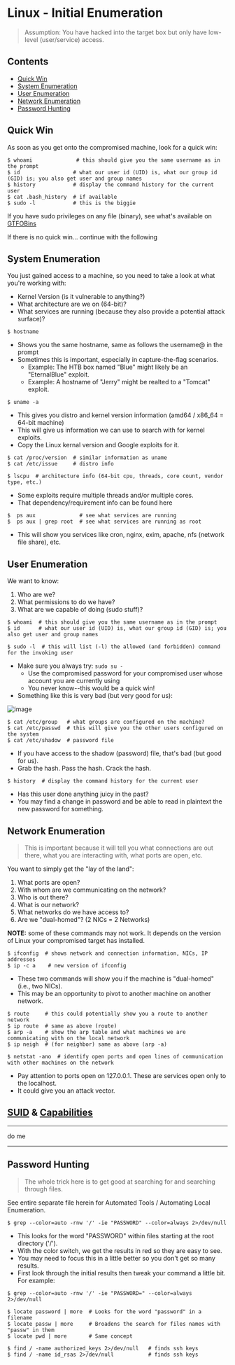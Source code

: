 # Linux - Initial Enumeration
> Assumption: You have hacked into the target box but only have low-level (user/service) access.

## Contents
- [Quick Win](#quick-win)
- [System Enumeration](#system-enumeration)
- [User Enumeration](#user-enumeration)
- [Network Enumeration](#network-enumeration)
- [Password Hunting](#password-hunting)

## Quick Win

As soon as you get onto the compromised machine, look for a quick win: 
```
$ whoami              # this should give you the same username as in the prompt
$ id                 # what our user id (UID) is, what our group id (GID) is; you also get user and group names
$ history            # display the command history for the current user
$ cat .bash_history  # if available
$ sudo -l            # this is the biggie 
```

If you have sudo privileges on any file (binary), see what's available on [GTFOBins](https://gtfobins.github.io/)

If there is no quick win... continue with the following

## System Enumeration

You just gained access to a machine, so you need to take a look at what you're working with: 
- Kernel Version (is it vulnerable to anything?)
- What architecture are we on (64-bit)?
- What services are running (because they also provide a potential attack surface)?

```
$ hostname
```
- Shows you the same hostname, same as follows the username@ in the prompt
- Sometimes this is important, especially in capture-the-flag scenarios.
  - Example: The HTB box named "Blue" might likely be an "EternalBlue" exploit. 
  - Example: A hostname of "Jerry" might be realted to a "Tomcat" exploit. 

```
$ uname -a
```
- This gives you distro and kernel version information (amd64 / x86_64 = 64-bit machine)
- This will give us information we can use to search with for kernel exploits. 
- Copy the Linux kernal version and Google exploits for it.

```
$ cat /proc/version  # similar information as uname
$ cat /etc/issue     # distro info
```

```
$ lscpu  # architecture info (64-bit cpu, threads, core count, vendor type, etc.)
```
- Some exploits require multiple threads and/or multiple cores.
- That dependency/requirement info can be found here

```
$  ps aux              # see what services are running
$  ps aux | grep root  # see what services are running as root
```
- This will show you services like cron, nginx, exim, apache, nfs (network file share), etc. 

## User Enumeration

We want to know: 
1. Who are we?
2. What permissions to do we have?
3. What are we capable of doing (sudo stuff)?

```
$ whoami  # this should give you the same username as in the prompt
$ id      # what our user id (UID) is, what our group id (GID) is; you also get user and group names
```

```
$ sudo -l  # this will list (-l) the allowed (and forbidden) command for the invoking user
```
- Make sure you always try: `sudo su -`
  - Use the compromised password for your compromised user whose account you are currently using
  - You never know--this would be a quick win!
- Something like this is very bad (but very good for us):

![image](https://github.com/user-attachments/assets/4de8362b-4878-430c-aa9e-87a3e19c8eaf)

```
$ cat /etc/group   # what groups are configured on the machine?
$ cat /etc/passwd  # this will give you the other users configured on the system
$ cat /etc/shadow  # password file
```
- If you have access to the shadow (password) file, that's bad (but good for us). 
- Grab the hash. Pass the hash. Crack the hash.

```
$ history  # display the command history for the current user
```
- Has this user done anything juicy in the past? 
- You may find a change in password and be able to read in plaintext the new password for something.

## Network Enumeration
> This is important because it will tell you what connections are out there, what you are interacting with, what ports are open, etc.

You want to simply get the "lay of the land": 
1. What ports are open?
2. With whom are we communicating on the network?
3. Who is out there?
4. What is our network?
5. What networks do we have access to?
6. Are we "dual-homed"? (2 NICs = 2 Networks)

**NOTE:** some of these commands may not work. It depends on the version of Linux your compromised target has installed. 

```
$ ifconfig  # shows network and connection information, NICs, IP addresses
$ ip -c a    # new version of ifconfig
```
- These two commands will show you if the machine is "dual-homed" (i.e., two NICs).
- This may be an opportunity to pivot to another machine on another network.

```
$ route     # this could potentially show you a route to another network
$ ip route  # same as above (route)
$ arp -a    # show the arp table and what machines we are communicating with on the local network
$ ip neigh  # (for neighbor) same as above (arp -a)
```

```
$ netstat -ano  # identify open ports and open lines of communication with other machines on the network
```
- Pay attention to ports open on 127.0.0.1. These are services open only to the localhost.
- It could give you an attack vector. 

## [SUID](suid.md) & [Capabilities](capabilities.md)

----

do me


----














## Password Hunting
> The whole trick here is to get good at searching for and searching through files. 

See entire separate file herein for Automated Tools / Automating Local Enumeration.

```
$ grep --color=auto -rnw '/' -ie "PASSWORD" --color=always 2>/dev/null
```
- This looks for the word "PASSWORD" within files starting at the root directory ('/').
- With the color switch, we get the results in red so they are easy to see.
- You may need to focus this in a little better so you don't get so many results.
- First look through the initial results then tweak your command a little bit. For example:

```
$ grep --color=auto -rnw '/' -ie "PASSWORD=" --color=always 2>/dev/null
```

```
$ locate password | more  # Looks for the word "password" in a filename
$ locate passw | more     # Broadens the search for files names with "passw" in them
$ locate pwd | more       # Same concept
```

```
$ find / -name authorized_keys 2>/dev/null   # finds ssh keys
$ find / -name id_rsas 2>/dev/null           # finds ssh keys
```

